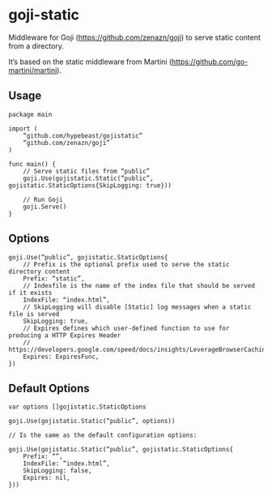 # goji-static

Middleware for Goji (https://github.com/zenazn/goji) to serve static content
from a directory.

It’s based on the static middleware from Martini (https://github.com/go-martini/martini).

## Usage

```
package main

import (
    “github.com/hypebeast/gojistatic”
    “github.com/zenazn/goji”
)

func main() {
    // Serve static files from “public”
    goji.Use(gojistatic.Static(“public”, gojistatic.StaticOptions{SkipLogging: true}))
    
    // Run Goji
    goji.Serve()
}
```

## Options

```
goji.Use(“public”, gojistatic.StaticOptions{
	// Prefix is the optional prefix used to serve the static directory content
	Prefix: “static”,
	// Indexfile is the name of the index file that should be served if it exists
	IndexFile: “index.html”,
	// SkipLogging will disable [Static] log messages when a static file is served
	SkipLogging: true,
	// Expires defines which user-defined function to use for producing a HTTP Expires Header
	// https://developers.google.com/speed/docs/insights/LeverageBrowserCaching
	Expires: ExpiresFunc,
})
```

## Default Options

```
var options []gojistatic.StaticOptions

goji.Use(gojistatic.Static(“public”, options))

// Is the same as the default configuration options:

goji.Use(gojistatic.Static(“public”, gojistatic.StaticOptions{
	Prefix: “”,
	IndexFile: “index.html”,
	SkipLogging: false,
	Expires: nil,
}))

```
